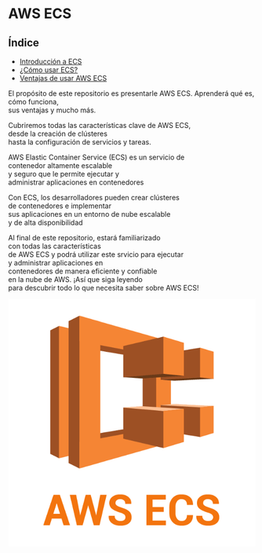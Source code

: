 # AWS ECS

## Índice

- [Introducción a ECS](introduccion-a-ecs.md)
- [¿Cómo usar ECS?](como-usar.md)
- [Ventajas de usar AWS ECS](ventajas-ecs.md)

El propósito de este repositorio es presentarle AWS ECS. 
Aprenderá qué es, cómo funciona, \
sus ventajas y mucho más.

Cubriremos todas las características clave de AWS ECS, \
desde la creación de clústeres \
hasta la configuración de servicios y tareas.

AWS Elastic Container Service (ECS) es un servicio de \
contenedor altamente escalable \
y seguro que le permite ejecutar y \
administrar aplicaciones en contenedores

Con ECS, los desarrolladores pueden crear clústeres \
de contenedores e implementar \
sus aplicaciones en un entorno de nube escalable \
y de alta disponibilidad

Al final de este repositorio, estará familiarizado \
con todas las características \
de AWS ECS y podrá utilizar este srvicio para ejecutar \
y administrar aplicaciones en \
contenedores de manera eficiente y confiable \
en la nube de AWS. ¡Así que siga leyendo \
para descubrir todo lo que necesita saber sobre AWS ECS!

![AWS ECS logo](/images/aws-ecs.png)
 

